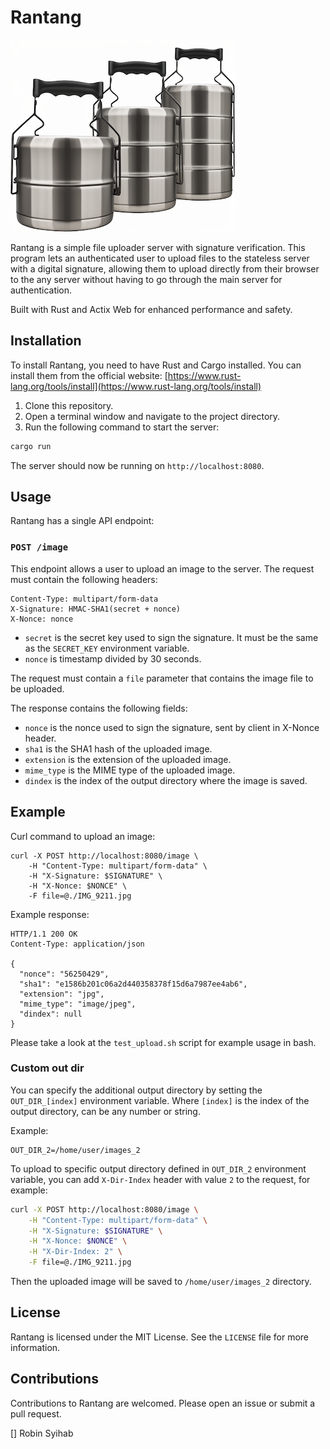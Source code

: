 Rantang
===============

![Rantang](img/rantang.png)

Rantang is a simple file uploader server with signature verification. This program lets an authenticated user to upload files to the stateless server with a digital signature, 
allowing them to upload directly from their browser to the any server without having to go through the main server for authentication.

Built with Rust and Actix Web for enhanced performance and safety.

## Installation

To install Rantang, you need to have Rust and Cargo installed. You can install them from the official website: [https://www.rust-lang.org/tools/install](https://www.rust-lang.org/tools/install)

1. Clone this repository.
2. Open a terminal window and navigate to the project directory.
3. Run the following command to start the server:

```bash
cargo run
```

The server should now be running on `http://localhost:8080`.

## Usage

Rantang has a single API endpoint:

### `POST /image`

This endpoint allows a user to upload an image to the server. The request must contain the following headers:

```http
Content-Type: multipart/form-data
X-Signature: HMAC-SHA1(secret + nonce)
X-Nonce: nonce
```

- `secret` is the secret key used to sign the signature. It must be the same as the `SECRET_KEY` environment variable.
- `nonce` is timestamp divided by 30 seconds.

The request must contain a `file` parameter that contains the image file to be uploaded.

The response contains the following fields:

- `nonce` is the nonce used to sign the signature, sent by client in X-Nonce header.
- `sha1` is the SHA1 hash of the uploaded image.
- `extension` is the extension of the uploaded image.
- `mime_type` is the MIME type of the uploaded image.
- `dindex` is the index of the output directory where the image is saved.

## Example

Curl command to upload an image:

```
curl -X POST http://localhost:8080/image \
    -H "Content-Type: multipart/form-data" \
    -H "X-Signature: $SIGNATURE" \
    -H "X-Nonce: $NONCE" \
    -F file=@./IMG_9211.jpg
```

Example response:

```http
HTTP/1.1 200 OK
Content-Type: application/json

{
  "nonce": "56250429",
  "sha1": "e1586b201c06a2d440358378f15d6a7987ee4ab6",
  "extension": "jpg",
  "mime_type": "image/jpeg",
  "dindex": null
}
```

Please take a look at the `test_upload.sh` script for example usage in bash.

### Custom out dir

You can specify the additional output directory by setting the `OUT_DIR_[index]` environment variable. 
Where `[index]` is the index of the output directory, can be any number or string.

Example:

```
OUT_DIR_2=/home/user/images_2
```

To upload to specific output directory defined in `OUT_DIR_2` environment variable, you can add `X-Dir-Index` header with value `2` to the request, for example:

```bash
curl -X POST http://localhost:8080/image \
    -H "Content-Type: multipart/form-data" \
    -H "X-Signature: $SIGNATURE" \
    -H "X-Nonce: $NONCE" \
    -H "X-Dir-Index: 2" \
    -F file=@./IMG_9211.jpg
```

Then the uploaded image will be saved to `/home/user/images_2` directory.

## License

Rantang is licensed under the MIT License. See the `LICENSE` file for more information.

## Contributions

Contributions to Rantang are welcomed. Please open an issue or submit a pull request.

[] Robin Syihab

